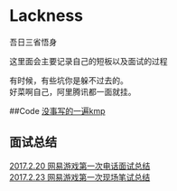 # Lackness

吾日三省悟身  

这里面会主要记录自己的短板以及面试的过程

有时候，有些坑你是躲不过去的。  
好菜啊自己，阿里腾讯都一面就挂。


##Code
[没事写的一遍kmp](https://github.com/lxhsb/Lackness/blob/master/Code/kmp)

## 面试总结
[2017.2.20 网易游戏第一次电话面试总结](https://github.com/lxhsb/Lackness/blob/master/summarize/20170220WY.md)  
[2017.2.23 网易游戏第一次现场笔试总结](https://github.com/lxhsb/Lackness/blob/master/summarize/20170223WY.md)

